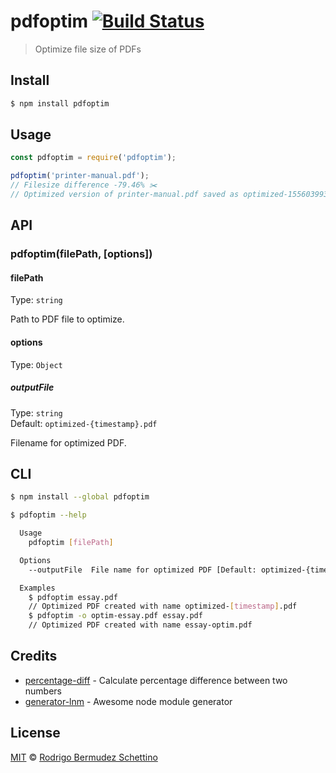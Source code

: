 # pdfoptim [![Build Status](https://travis-ci.com/rodrigobdz/pdfoptim.svg?branch=master)](https://travis-ci.com/rodrigobdz/pdfoptim)

> Optimize file size of PDFs

## Install

```sh
$ npm install pdfoptim
```

## Usage

```js
const pdfoptim = require('pdfoptim');

pdfoptim('printer-manual.pdf');
// Filesize difference -79.46% ✂️
// Optimized version of printer-manual.pdf saved as optimized-1556039930343.pdf 🎉
```

## API

### pdfoptim(filePath, [options])

#### filePath

Type: `string`

Path to PDF file to optimize.

#### options

Type: `Object`

##### outputFile

Type: `string`<br>
Default: `optimized-{timestamp}.pdf`

Filename for optimized PDF.

## CLI

```sh
$ npm install --global pdfoptim
```

```sh
$ pdfoptim --help

  Usage
    pdfoptim [filePath]

  Options
    --outputFile  File name for optimized PDF [Default: optimized-{timestamp}.pdf

  Examples
    $ pdfoptim essay.pdf
    // Optimized PDF created with name optimized-[timestamp].pdf
    $ pdfoptim -o optim-essay.pdf essay.pdf
    // Optimized PDF created with name essay-optim.pdf
```

## Credits

* [percentage-diff](https://github.com/rodrigobdz/percentage-diff) - Calculate percentage difference between two numbers
* [generator-lnm](https://github.com/rodrigobdz/generator-lnm) - Awesome node module generator

## License

[MIT](license) © [Rodrigo Bermudez Schettino](https://rodrigobdz.github.io)
